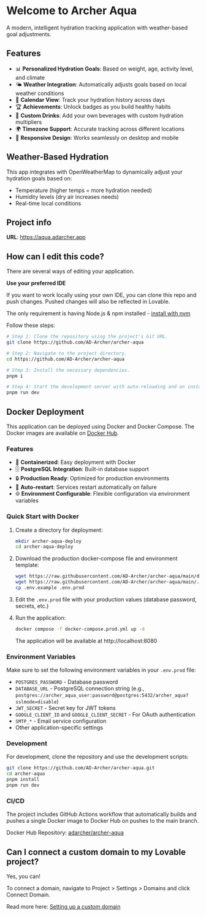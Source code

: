 # Welcome to Archer Aqua

A modern, intelligent hydration tracking application with weather-based goal adjustments.

## Features

- 📊 **Personalized Hydration Goals**: Based on weight, age, activity level, and climate
- 🌤️ **Weather Integration**: Automatically adjusts goals based on local weather conditions
- 📅 **Calendar View**: Track your hydration history across days
- 🏆 **Achievements**: Unlock badges as you build healthy habits
- 🥤 **Custom Drinks**: Add your own beverages with custom hydration multipliers
- 🌍 **Timezone Support**: Accurate tracking across different locations
- 📱 **Responsive Design**: Works seamlessly on desktop and mobile

## Weather-Based Hydration

This app integrates with OpenWeatherMap to dynamically adjust your hydration goals based on:
- Temperature (higher temps = more hydration needed)
- Humidity levels (dry air increases needs)
- Real-time local conditions

## Project info

**URL**: https://aqua.adarcher.app

## How can I edit this code?

There are several ways of editing your application.


**Use your preferred IDE**

If you want to work locally using your own IDE, you can clone this repo and push changes. Pushed changes will also be reflected in Lovable.

The only requirement is having Node.js & npm installed - [install with nvm](https://github.com/nvm-sh/nvm#installing-and-updating)

Follow these steps:

```sh
# Step 1: Clone the repository using the project's Git URL.
git clone https://github.com/AD-Archer/archer-aqua

# Step 2: Navigate to the project directory.
cd https://github.com/AD-Archer/archer-aqua

# Step 3: Install the necessary dependencies.
pnpm i

# Step 4: Start the development server with auto-reloading and an instant preview.
pnpm run dev
```

## Docker Deployment

This application can be deployed using Docker and Docker Compose. The Docker images are available on [Docker Hub](https://hub.docker.com/repository/docker/adarcher/archer-aqua/general).

### Features

- 🐳 **Containerized**: Easy deployment with Docker
- 🗄️ **PostgreSQL Integration**: Built-in database support
- 🔒 **Production Ready**: Optimized for production environments
- 🔄 **Auto-restart**: Services restart automatically on failure
- 🌐 **Environment Configurable**: Flexible configuration via environment variables

### Quick Start with Docker

1. Create a directory for deployment:
   ```sh
   mkdir archer-aqua-deploy
   cd archer-aqua-deploy
   ```

2. Download the production docker-compose file and environment template:
   ```sh
   wget https://raw.githubusercontent.com/AD-Archer/archer-aqua/main/docker-compose.prod.yml
   wget https://raw.githubusercontent.com/AD-Archer/archer-aqua/main/.env.example
   cp .env.example .env.prod
   ```

3. Edit the `.env.prod` file with your production values (database password, secrets, etc.)

4. Run the application:
   ```sh
   docker compose -f docker-compose.prod.yml up -d
   ```

   The application will be available at http://localhost:8080

### Environment Variables

Make sure to set the following environment variables in your `.env.prod` file:

- `POSTGRES_PASSWORD` - Database password
- `DATABASE_URL` - PostgreSQL connection string (e.g., `postgres://archer_aqua_user:password@postgres:5432/archer_aqua?sslmode=disable`)
- `JWT_SECRET` - Secret key for JWT tokens
- `GOOGLE_CLIENT_ID` and `GOOGLE_CLIENT_SECRET` - For OAuth authentication
- `SMTP_*` - Email service configuration
- Other application-specific settings

### Development

For development, clone the repository and use the development scripts:

```sh
git clone https://github.com/AD-Archer/archer-aqua.git
cd archer-aqua
pnpm install
pnpm run dev
```

### CI/CD

The project includes GitHub Actions workflow that automatically builds and pushes a single Docker image to Docker Hub on pushes to the main branch.

Docker Hub Repository: [adarcher/archer-aqua](https://hub.docker.com/repository/docker/adarcher/archer-aqua/general)

## Can I connect a custom domain to my Lovable project?

Yes, you can!

To connect a domain, navigate to Project > Settings > Domains and click Connect Domain.

Read more here: [Setting up a custom domain](https://docs.lovable.dev/features/custom-domain#custom-domain)
